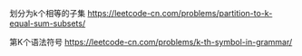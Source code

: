 划分为k个相等的子集
https://leetcode-cn.com/problems/partition-to-k-equal-sum-subsets/

第K个语法符号
https://leetcode-cn.com/problems/k-th-symbol-in-grammar/
